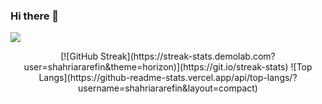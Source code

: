 ### Hi there 👋
![](https://komarev.com/ghpvc/?username=shahriararefin&color=blueviolet)
<!--
**shahriararefin/shahriararefin** is a ✨ _special_ ✨ repository because its `README.md` (this file) appears on your GitHub profile.

Here are some ideas to get you started:

- 🔭 I’m currently working on ...
- 🌱 I’m currently learning ...
- 👯 I’m looking to collaborate on ...
- 🤔 I’m looking for help with ...
- 💬 Ask me about ...
- 📫 How to reach me: ...
- 😄 Pronouns: ...
- ⚡ Fun fact: ...

-->
<p align="center">
[![GitHub Streak](https://streak-stats.demolab.com?user=shahriararefin&theme=horizon)](https://git.io/streak-stats)
![Top Langs](https://github-readme-stats.vercel.app/api/top-langs/?username=shahriararefin&layout=compact)

</p>
